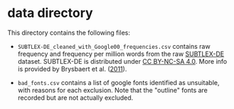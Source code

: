 # data directory

This directory contains the following files:

* `SUBTLEX-DE_cleaned_with_Google00_frequencies.csv` contains raw frequency and frequency per million words from the raw [SUBTLEX-DE](https://osf.io/py9ba/) dataset. SUBTLEX-DE is distributed under [CC BY-NC-SA 4.0](https://creativecommons.org/licenses/by-nc-sa/4.0/). More info is provided by Brysbaert et al. ([2011](https://doi.org/10.1027/1618-3169/a000123)).

* `bad_fonts.csv` contains a list of google fonts identified as unsuitable, with reasons for each exclusion. Note that the "outline" fonts are recorded but are not actually excluded.
